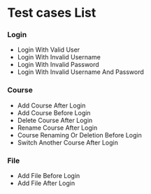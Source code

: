# Test cases List

### Login
* Login With Valid User
* Login With Invalid Username
* Login With Invalid Password
* Login With Invalid Username And Password

### Course
* Add Course After Login
* Add Course Before Login
* Delete Course After Login
* Rename Course After Login
* Course Renaming Or Deletion Before Login
* Switch Another Course After Login

### File
* Add File Before Login
* Add File After Login